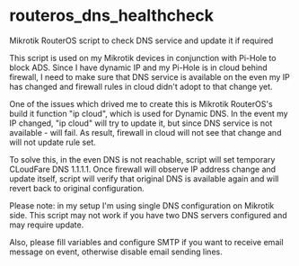 # routeros_dns_healthcheck
Mikrotik RouterOS script to check DNS service and update it if required

This script is used on my Mikrotik devices in conjunction with Pi-Hole to block ADS. Since I have dynamic IP and my Pi-Hole is in cloud behind firewall, I need to make sure that DNS service is available on the even my IP has changed and firewall rules in cloud didn't adopt to that change yet.

One of the issues which drived me to create this is Mikrotik RouterOS's build it function "ip cloud", which is used for Dynamic DNS. In the event my IP changed, "ip cloud" will try to update it, but since DNS service is not available - will fail. As result, firewall in cloud will not see that change and will not update rule set.

To solve this, in the even DNS is not reachable, script will set temporary CLoudFare DNS 1.1.1.1. Once firewall will observe IP address change and update itself, script will verify that original DNS is available again and will revert back to original configuration.

Please note: in my setup I'm using single DNS configuration on Mikrotik side. This script may not work if you have two DNS servers configured and may require update.

Also, please fill variables and configure SMTP if you want to receive email message on event, otherwise disable email sending lines.
